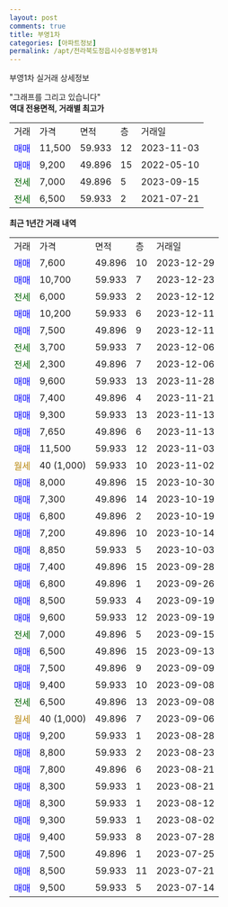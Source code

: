 ```yaml
---
layout: post
comments: true
title: 부영1차
categories: [아파트정보]
permalink: /apt/전라북도정읍시수성동부영1차
---
```


부영1차 실거래 상세정보

<script type="text/javascript">
  google.charts.load('current', {'packages':['line', 'corechart']});
  google.charts.setOnLoadCallback(drawChart);

  function drawChart() {
    var data = new google.visualization.DataTable();
    data.addColumn('date', '거래일');
    data.addColumn('number', "매매");
    data.addColumn('number', "전세");
    data.addColumn('number', "전매");

    data.addRows([[new Date(Date.parse("2023-12-29")), 7600, null, null], [new Date(Date.parse("2023-12-23")), 10700, null, null], [new Date(Date.parse("2023-12-12")), null, 6000, null], [new Date(Date.parse("2023-12-11")), 10200, null, null], [new Date(Date.parse("2023-12-11")), 7500, null, null], [new Date(Date.parse("2023-12-06")), null, 3700, null], [new Date(Date.parse("2023-12-06")), null, 2300, null], [new Date(Date.parse("2023-11-28")), 9600, null, null], [new Date(Date.parse("2023-11-21")), 7400, null, null], [new Date(Date.parse("2023-11-13")), 9300, null, null], [new Date(Date.parse("2023-11-13")), 7650, null, null], [new Date(Date.parse("2023-11-03")), 11500, null, null], [new Date(Date.parse("2023-11-02")), null, null, null], [new Date(Date.parse("2023-10-30")), 8000, null, null], [new Date(Date.parse("2023-10-19")), 7300, null, null], [new Date(Date.parse("2023-10-19")), 6800, null, null], [new Date(Date.parse("2023-10-14")), 7200, null, null], [new Date(Date.parse("2023-10-03")), 8850, null, null], [new Date(Date.parse("2023-09-28")), 7400, null, null], [new Date(Date.parse("2023-09-26")), 6800, null, null], [new Date(Date.parse("2023-09-19")), 8500, null, null], [new Date(Date.parse("2023-09-19")), 9600, null, null], [new Date(Date.parse("2023-09-15")), null, 7000, null], [new Date(Date.parse("2023-09-13")), 6500, null, null], [new Date(Date.parse("2023-09-09")), 7500, null, null], [new Date(Date.parse("2023-09-08")), 9400, null, null], [new Date(Date.parse("2023-09-08")), null, 6500, null], [new Date(Date.parse("2023-09-06")), null, null, null], [new Date(Date.parse("2023-08-28")), 9200, null, null], [new Date(Date.parse("2023-08-23")), 8800, null, null], [new Date(Date.parse("2023-08-21")), 7800, null, null], [new Date(Date.parse("2023-08-21")), 8300, null, null], [new Date(Date.parse("2023-08-12")), 8300, null, null], [new Date(Date.parse("2023-08-02")), 9300, null, null], [new Date(Date.parse("2023-07-28")), 9400, null, null], [new Date(Date.parse("2023-07-25")), 7500, null, null], [new Date(Date.parse("2023-07-21")), 8500, null, null], [new Date(Date.parse("2023-07-14")), 9500, null, null]]);

    var options = {
      hAxis: {
        format: 'yyyy/MM/dd'
      },    
      lineWidth: 0,
      pointsVisible: true,    
      title: '최근 1년간 유형별 실거래가 분포',
      legend: { position: 'bottom' }
    };

    var formatter = new google.visualization.NumberFormat({pattern:'###,###'} );
    formatter.format(data, 1);
    formatter.format(data, 2);
    
    setTimeout(function() {
        var chart = new google.visualization.LineChart(document.getElementById('columnchart_material'));
        chart.draw(data, (options));
        document.getElementById('loading').style.display = 'none';
    }, 200);
  }
</script>


<div id="loading" style="z-index:20; display: block; margin-left: 0px">"그래프를 그리고 있습니다"</div>
<div id="columnchart_material" style="width: 95%; margin-left: 0px; display: block"></div>
<!-- contents start -->
<b>역대 전용면적, 거래별 최고가</b>
<table class="sortable">
    <tr>
      <td>거래</td>
      <td>가격</td>
      <td>면적</td>
      <td>층</td>
      <td>거래일</td>
    </tr>
        <tr>
          <td><a style="color: blue">매매</a></td>
          <td>11,500</td>
          <td>59.933</td>
          <td>12</td>
          <td>2023-11-03</td>
        </tr>            <tr>
          <td><a style="color: blue">매매</a></td>
          <td>9,200</td>
          <td>49.896</td>
          <td>15</td>
          <td>2022-05-10</td>
        </tr>        
        <tr>
              <td><a style="color: darkgreen">전세</a></td>
              <td>7,000</td>
              <td>49.896</td>
              <td>5</td>
              <td>2023-09-15</td>
            </tr>            <tr>
              <td><a style="color: darkgreen">전세</a></td>
              <td>6,500</td>
              <td>59.933</td>
              <td>2</td>
              <td>2021-07-21</td>
            </tr>        
    
</table>

<b>최근 1년간 거래 내역</b>

<table class="sortable">
    <tr>
      <td>거래</td>
      <td>가격</td>
      <td>면적</td>
      <td>층</td>
      <td>거래일</td>
    </tr>
    <tr>
      <td><a style="color: blue">매매</a></td>
      <td>7,600</td>
      <td>49.896</td>
      <td>10</td>
      <td>2023-12-29</td>
    </tr>          <tr>
      <td><a style="color: blue">매매</a></td>
      <td>10,700</td>
      <td>59.933</td>
      <td>7</td>
      <td>2023-12-23</td>
    </tr>          <tr>
      <td><a style="color: darkgreen">전세</a></td>
      <td>6,000</td>
      <td>59.933</td>
      <td>2</td>
      <td>2023-12-12</td>
    </tr>          <tr>
      <td><a style="color: blue">매매</a></td>
      <td>10,200</td>
      <td>59.933</td>
      <td>6</td>
      <td>2023-12-11</td>
    </tr>          <tr>
      <td><a style="color: blue">매매</a></td>
      <td>7,500</td>
      <td>49.896</td>
      <td>9</td>
      <td>2023-12-11</td>
    </tr>          <tr>
      <td><a style="color: darkgreen">전세</a></td>
      <td>3,700</td>
      <td>59.933</td>
      <td>7</td>
      <td>2023-12-06</td>
    </tr>          <tr>
      <td><a style="color: darkgreen">전세</a></td>
      <td>2,300</td>
      <td>49.896</td>
      <td>7</td>
      <td>2023-12-06</td>
    </tr>          <tr>
      <td><a style="color: blue">매매</a></td>
      <td>9,600</td>
      <td>59.933</td>
      <td>13</td>
      <td>2023-11-28</td>
    </tr>          <tr>
      <td><a style="color: blue">매매</a></td>
      <td>7,400</td>
      <td>49.896</td>
      <td>4</td>
      <td>2023-11-21</td>
    </tr>          <tr>
      <td><a style="color: blue">매매</a></td>
      <td>9,300</td>
      <td>59.933</td>
      <td>13</td>
      <td>2023-11-13</td>
    </tr>          <tr>
      <td><a style="color: blue">매매</a></td>
      <td>7,650</td>
      <td>49.896</td>
      <td>6</td>
      <td>2023-11-13</td>
    </tr>          <tr>
      <td><a style="color: blue">매매</a></td>
      <td>11,500</td>
      <td>59.933</td>
      <td>12</td>
      <td>2023-11-03</td>
    </tr>          <tr>
      <td><a style="color: darkgoldenrod">월세</a></td>
      <td>40 (1,000)</td>
      <td>59.933</td>
      <td>10</td>
      <td>2023-11-02</td>
    </tr>          <tr>
      <td><a style="color: blue">매매</a></td>
      <td>8,000</td>
      <td>49.896</td>
      <td>15</td>
      <td>2023-10-30</td>
    </tr>          <tr>
      <td><a style="color: blue">매매</a></td>
      <td>7,300</td>
      <td>49.896</td>
      <td>14</td>
      <td>2023-10-19</td>
    </tr>          <tr>
      <td><a style="color: blue">매매</a></td>
      <td>6,800</td>
      <td>49.896</td>
      <td>2</td>
      <td>2023-10-19</td>
    </tr>          <tr>
      <td><a style="color: blue">매매</a></td>
      <td>7,200</td>
      <td>49.896</td>
      <td>10</td>
      <td>2023-10-14</td>
    </tr>          <tr>
      <td><a style="color: blue">매매</a></td>
      <td>8,850</td>
      <td>59.933</td>
      <td>5</td>
      <td>2023-10-03</td>
    </tr>          <tr>
      <td><a style="color: blue">매매</a></td>
      <td>7,400</td>
      <td>49.896</td>
      <td>15</td>
      <td>2023-09-28</td>
    </tr>          <tr>
      <td><a style="color: blue">매매</a></td>
      <td>6,800</td>
      <td>49.896</td>
      <td>1</td>
      <td>2023-09-26</td>
    </tr>          <tr>
      <td><a style="color: blue">매매</a></td>
      <td>8,500</td>
      <td>59.933</td>
      <td>4</td>
      <td>2023-09-19</td>
    </tr>          <tr>
      <td><a style="color: blue">매매</a></td>
      <td>9,600</td>
      <td>59.933</td>
      <td>12</td>
      <td>2023-09-19</td>
    </tr>          <tr>
      <td><a style="color: darkgreen">전세</a></td>
      <td>7,000</td>
      <td>49.896</td>
      <td>5</td>
      <td>2023-09-15</td>
    </tr>          <tr>
      <td><a style="color: blue">매매</a></td>
      <td>6,500</td>
      <td>49.896</td>
      <td>15</td>
      <td>2023-09-13</td>
    </tr>          <tr>
      <td><a style="color: blue">매매</a></td>
      <td>7,500</td>
      <td>49.896</td>
      <td>9</td>
      <td>2023-09-09</td>
    </tr>          <tr>
      <td><a style="color: blue">매매</a></td>
      <td>9,400</td>
      <td>59.933</td>
      <td>10</td>
      <td>2023-09-08</td>
    </tr>          <tr>
      <td><a style="color: darkgreen">전세</a></td>
      <td>6,500</td>
      <td>49.896</td>
      <td>13</td>
      <td>2023-09-08</td>
    </tr>          <tr>
      <td><a style="color: darkgoldenrod">월세</a></td>
      <td>40 (1,000)</td>
      <td>49.896</td>
      <td>7</td>
      <td>2023-09-06</td>
    </tr>          <tr>
      <td><a style="color: blue">매매</a></td>
      <td>9,200</td>
      <td>59.933</td>
      <td>1</td>
      <td>2023-08-28</td>
    </tr>          <tr>
      <td><a style="color: blue">매매</a></td>
      <td>8,800</td>
      <td>59.933</td>
      <td>2</td>
      <td>2023-08-23</td>
    </tr>          <tr>
      <td><a style="color: blue">매매</a></td>
      <td>7,800</td>
      <td>49.896</td>
      <td>6</td>
      <td>2023-08-21</td>
    </tr>          <tr>
      <td><a style="color: blue">매매</a></td>
      <td>8,300</td>
      <td>59.933</td>
      <td>1</td>
      <td>2023-08-21</td>
    </tr>          <tr>
      <td><a style="color: blue">매매</a></td>
      <td>8,300</td>
      <td>59.933</td>
      <td>1</td>
      <td>2023-08-12</td>
    </tr>          <tr>
      <td><a style="color: blue">매매</a></td>
      <td>9,300</td>
      <td>59.933</td>
      <td>1</td>
      <td>2023-08-02</td>
    </tr>          <tr>
      <td><a style="color: blue">매매</a></td>
      <td>9,400</td>
      <td>59.933</td>
      <td>8</td>
      <td>2023-07-28</td>
    </tr>          <tr>
      <td><a style="color: blue">매매</a></td>
      <td>7,500</td>
      <td>49.896</td>
      <td>1</td>
      <td>2023-07-25</td>
    </tr>          <tr>
      <td><a style="color: blue">매매</a></td>
      <td>8,500</td>
      <td>59.933</td>
      <td>11</td>
      <td>2023-07-21</td>
    </tr>          <tr>
      <td><a style="color: blue">매매</a></td>
      <td>9,500</td>
      <td>59.933</td>
      <td>5</td>
      <td>2023-07-14</td>
    </tr>      </table>
<!-- contents end -->    

